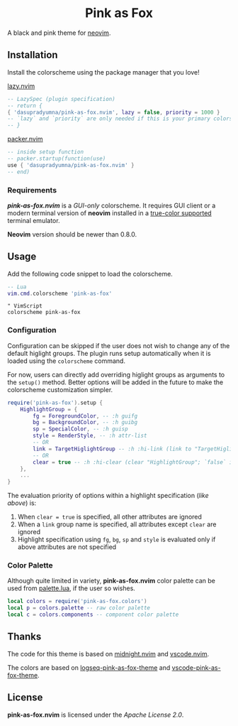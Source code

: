 <h1 align="center">Pink as Fox</h1>

A black and pink theme for [neovim](https://github.com/neovim/neovim).

<!-- ## Showcase -->
<!-- ![Main 1](showcase/main1.png "main_1") -->
<!-- ![Main 2](showcase/main2.png "main_2") -->

<!-- ## Features -->

<!-- - Support for treesitter and LSP syntax groups for multiple filetypes -->
<!-- - Appropriate color contrast between content and UI to reduce eye strain while maintaining focus -->
<!-- - Darker shades of gray for non-critical UI elements such as separators to reduce distraction -->
<!-- - Consistent usage of the palette across plugins and neovim builtins to provide a unified IDE-like -->
<!-- appearance -->
<!-- - Warmer colors for language syntax groups to attract attention intuitively in dense code -->
<!-- files -->

<!-- #### Integrations -->
<!-- The following plugins have fully customized highlight groups - -->
<!-- - [lazy.nvim](https://github.com/folke/lazy.nvim) -->
<!-- - [nvim-tree.lua](https://github.com/nvim-tree/nvim-tree.lua) -->
<!-- - [gitsigns.nvim](https://github.com/lewis6991/gitsigns.nvim) -->
<!-- - [diffview.nvim](https://github.com/sindrets/diffview.nvim) -->
<!-- - [telescope.nvim](https://github.com/nvim-telescope/telescope.nvim) -->
<!-- - [nvim-lspconfig](https://github.com/neovim/nvim-lspconfig) -->
<!-- - [todo-comments.nvim](https://github.com/folke/todo-comments.nvim) -->
<!-- - [mason.nvim](https://github.com/williamboman/mason.nvim) -->
<!-- - [nvim-dap-ui](https://github.com/rcarriga/nvim-dap-ui) -->
<!-- - [nvim-cmp](https://github.com/hrsh7th/nvim-cmp) -->
<!-- - [neorg](https://github.com/nvim-neorg/neorg) -->

## Installation

Install the colorscheme using the package manager that you love!

[lazy.nvim](https://github.com/folke/lazy.nvim)

```lua
-- LazySpec (plugin specification)
-- return {
{ 'dasupradyumna/pink-as-fox.nvim', lazy = false, priority = 1000 }
-- `lazy` and `priority` are only needed if this is your primary colorscheme to load it first
-- }
```

[packer.nvim](https://github.com/wbthomason/packer.nvim)

```lua
-- inside setup function
-- packer.startup(function(use)
use { 'dasupradyumna/pink-as-fox.nvim' }
-- end)
```

### Requirements

***pink-as-fox.nvim*** is a *GUI-only* colorscheme. It requires GUI client or a modern terminal version
of **neovim** installed in a
[true-color supported](https://github.com/termstandard/colors#truecolor-support-in-output-devices)
terminal emulator.

**Neovim** version should be newer than 0.8.0.

## Usage

Add the following code snippet to load the colorscheme.

```lua
-- Lua
vim.cmd.colorscheme 'pink-as-fox'
```

```vim
" VimScript
colorscheme pink-as-fox
```

### Configuration

Configuration can be skipped if the user does not wish to change any of the default higlight groups.
The plugin runs setup automatically when it is loaded using the `colorscheme` command.

For now, users can directly add overriding higlight groups as arguments to the `setup()` method.
Better options will be added in the future to make the colorscheme customization simpler.

```lua
require('pink-as-fox').setup {
    HighlightGroup = {
        fg = ForegroundColor, -- :h guifg
        bg = BackgroundColor, -- :h guibg
        sp = SpecialColor, -- :h guisp
        style = RenderStyle, -- :h attr-list
        -- OR
        link = TargetHiglightGroup -- :h :hi-link (link to "TargetHiglightGroup")
        -- OR
        clear = true -- :h :hi-clear (clear "HighlightGroup"; `false` ignores this option)
    },
    ...
}
```

The evaluation priority of options within a highlight specification (*like above*) is:

1. When `clear = true` is specified, all other attributes are ignored
2. When a `link` group name is specified, all attributes except `clear` are ignored
3. Highlight specification using `fg`, `bg`, `sp` and `style` is evaluated only if above attributes
are not specified

### Color Palette

Although quite limited in variety, **pink-as-fox.nvim** color palette can be used from
[palette.lua](lua/pink-as-fox/palette.lua), if the user so wishes.

```lua
local colors = require('pink-as-fox.colors')
local p = colors.palette -- raw color palette
local c = colors.components -- component color palette
```

<!-- ## Contributing -->
<!-- I encourage fellow contributors to submit PRs if they wish to fix a bug or add a plugin.   -->
<!-- Since I cannot feasibly test out every single possibility, I would love it if contributors can help -->
<!-- in improving the documentation especially for other package managers.   -->
<!-- I would also like help with LSP and treesitter groups for languages that have not been covered. -->
<!-- *Since this is my first plugin, all suggestions and advice from the more experienced are welcome.* -->

## Thanks

The code for this theme is based on [midnight.nvim](https://github.com/dasupradyumna/midnight.nvim) and [vscode.nvim](https://github.com/Mofiqul/vscode.nvim).

The colors are based on [logseq-pink-as-fox-theme](https://github.com/avoonix/logseq-pink-as-fox-theme) and [vscode-pink-as-fox-theme](https://github.com/avoonix/vscode-pink-as-fox-theme).

## License

**pink-as-fox.nvim** is licensed under the *Apache License 2.0*.

